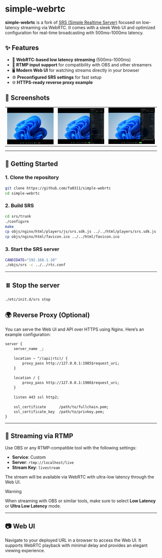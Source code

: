 # simple-webrtc

**simple-webrtc** is a fork of [SRS (Simple Realtime Server)](https://github.com/ossrs/srs) focused on low-latency streaming via WebRTC. It comes with a sleek Web UI and optimized configuration for real-time broadcasting with 500ms–1000ms latency.

## ✨ Features

* 📡 **WebRTC-based low latency streaming** (500ms–1000ms)
* 🔁 **RTMP input support** for compatibility with OBS and other streamers
* 🖥️ **Modern Web UI** for watching streams directly in your browser
* ⚙️ **Preconfigured SRS settings** for fast setup
* 🌐 **HTTPS-ready reverse proxy example**


## 📸 Screenshots
| | | |
| :---: | :---: | :---: |
| ![image1](./docs/README/image1.png) |  ![image2](./docs/README/image2.png) | ![image3](./docs/README/image3.png) |

---

## 🚀 Getting Started

### 1. Clone the repository

```bash
git clone https://github.com/fa0311/simple-webrtc
cd simple-webrtc
```

### 2. Build SRS

```bash
cd srs/trunk
./configure
make
cp objs/nginx/html/players/js/srs.sdk.js ../../html/players/srs.sdk.js
cp objs/nginx/html/favicon.ico ../../html/favicon.ico
```


### 3. Start the SRS server

```bash
CANDIDATE="192.168.1.10"
./objs/srs -c ../../rtc.conf
```

---

## ⏸️ Stop the server

```bash
./etc/init.d/srs stop
```

## 🌍 Reverse Proxy (Optional)

You can serve the Web UI and API over HTTPS using Nginx. Here’s an example configuration:

```nginx
server {
    server_name _;

    location ~ ^/(api|rtc)/ {
        proxy_pass http://127.0.0.1:1985$request_uri;
    }

    location / {
        proxy_pass http://127.0.0.1:1986$request_uri;
    }

    listen 443 ssl http2;

    ssl_certificate      /path/to/fullchain.pem;
    ssl_certificate_key  /path/to/privkey.pem;
}
```

---

## 🎥 Streaming via RTMP

Use OBS or any RTMP-compatible tool with the following settings:

* **Service**: Custom
* **Server**: `rtmp://localhost/live`
* **Stream Key**: `livestream`

The stream will be available via WebRTC with ultra-low latency through the Web UI.

> [!WARNING]
> When streaming with OBS or similar tools, make sure to select **Low Latency** or **Ultra Low Latency** mode.  

---

## 📷 Web UI

Navigate to your deployed URL in a browser to access the Web UI. It supports WebRTC playback with minimal delay and provides an elegant viewing experience.